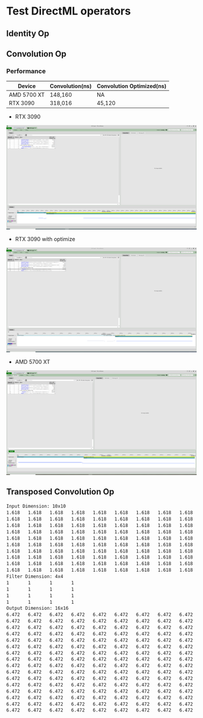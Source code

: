 # Test DirectML operators 
## Identity Op
## Convolution Op

### Performance

| Device      | Convolution(ns) | Convolution Optimized(ns) |
| ----------- | --------------- | ------------------------- |
| AMD 5700 XT | 148,160         | NA                        |
| RTX 3090    | 318,016         | 45,120                    |

- RTX 3090

<img src="\test\3090-conv.PNG" style="zoom:50%;" />

- RTX 3090 with optimize

<img src="\test\3090-conv-optimized.PNG" style="zoom:50%;" />

- AMD 5700 XT

<img src="\test\5700xt_conv.PNG" style="zoom:50%;" />

## Transposed Convolution Op
```tex
Input Dimension: 10x10
1.618   1.618   1.618   1.618   1.618   1.618   1.618   1.618   1.618   1.618
1.618   1.618   1.618   1.618   1.618   1.618   1.618   1.618   1.618   1.618
1.618   1.618   1.618   1.618   1.618   1.618   1.618   1.618   1.618   1.618
1.618   1.618   1.618   1.618   1.618   1.618   1.618   1.618   1.618   1.618
1.618   1.618   1.618   1.618   1.618   1.618   1.618   1.618   1.618   1.618
1.618   1.618   1.618   1.618   1.618   1.618   1.618   1.618   1.618   1.618
1.618   1.618   1.618   1.618   1.618   1.618   1.618   1.618   1.618   1.618
1.618   1.618   1.618   1.618   1.618   1.618   1.618   1.618   1.618   1.618
1.618   1.618   1.618   1.618   1.618   1.618   1.618   1.618   1.618   1.618
1.618   1.618   1.618   1.618   1.618   1.618   1.618   1.618   1.618   1.618
Filter Dimension: 4x4
1       1       1       1
1       1       1       1
1       1       1       1
1       1       1       1
Output Dimension: 16x16
6.472   6.472   6.472   6.472   6.472   6.472   6.472   6.472   6.472   6.472   6.472   6.472   6.472   6.472   6.472  6.472
6.472   6.472   6.472   6.472   6.472   6.472   6.472   6.472   6.472   6.472   6.472   6.472   6.472   6.472   6.472  6.472
6.472   6.472   6.472   6.472   6.472   6.472   6.472   6.472   6.472   6.472   6.472   6.472   6.472   6.472   6.472  6.472
6.472   6.472   6.472   6.472   6.472   6.472   6.472   6.472   6.472   6.472   6.472   6.472   6.472   6.472   6.472  6.472
6.472   6.472   6.472   6.472   6.472   6.472   6.472   6.472   6.472   6.472   6.472   6.472   6.472   6.472   6.472  6.472
6.472   6.472   6.472   6.472   6.472   6.472   6.472   6.472   6.472   6.472   6.472   6.472   6.472   6.472   6.472  6.472
6.472   6.472   6.472   6.472   6.472   6.472   6.472   6.472   6.472   6.472   6.472   6.472   6.472   6.472   6.472  6.472
6.472   6.472   6.472   6.472   6.472   6.472   6.472   6.472   6.472   6.472   6.472   6.472   6.472   6.472   6.472  6.472
6.472   6.472   6.472   6.472   6.472   6.472   6.472   6.472   6.472   6.472   6.472   6.472   6.472   6.472   6.472  6.472
6.472   6.472   6.472   6.472   6.472   6.472   6.472   6.472   6.472   6.472   6.472   6.472   6.472   6.472   6.472  6.472
6.472   6.472   6.472   6.472   6.472   6.472   6.472   6.472   6.472   6.472   6.472   6.472   6.472   6.472   6.472  6.472
6.472   6.472   6.472   6.472   6.472   6.472   6.472   6.472   6.472   6.472   6.472   6.472   6.472   6.472   6.472  6.472
6.472   6.472   6.472   6.472   6.472   6.472   6.472   6.472   6.472   6.472   6.472   6.472   6.472   6.472   6.472  6.472
6.472   6.472   6.472   6.472   6.472   6.472   6.472   6.472   6.472   6.472   6.472   6.472   6.472   6.472   6.472  6.472
6.472   6.472   6.472   6.472   6.472   6.472   6.472   6.472   6.472   6.472   6.472   6.472   6.472   6.472   6.472  6.472
6.472   6.472   6.472   6.472   6.472   6.472   6.472   6.472   6.472   6.472   6.472   6.472   6.472   6.472   6.472  6.472
```